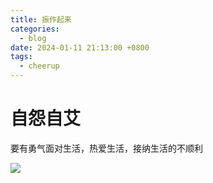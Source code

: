 ```yaml
---
title: 振作起来
categories:
  - blog
date: 2024-01-11 21:13:00 +0800
tags:
  - cheerup
---
```


# 自怨自艾

要有勇气面对生活，热爱生活，接纳生活的不顺利

![](/assets/img/2024-01-11-记录一下今天的心情__2024-01-11_213638.png)